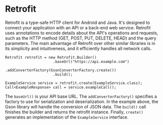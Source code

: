 # Retrofit

Retrofit is a type-safe HTTP client for Android and Java. It's designed to connect your application with an API or a back-end web service. Retrofit uses annotations to encode details about the API's operations and requests, such as the HTTP method (GET, POST, PUT, DELETE, HEAD) and the query parameters. The main advantage of Retrofit over other similar libraries is in its simplicity and intuitiveness, and it efficiently handles all network calls.
```
Retrofit retrofit = new Retrofit.Builder()
                      .baseUrl("https://api.example.com")
                      .addConverterFactory(GsonConverterFactory.create())
                      .build();

ExampleService service = retrofit.create(ExampleService.class);
Call<ExampleResponse> call = service.exampleCall();
```
The `baseUrl()` is your API base URL. The `addConverterFactory()` specifies a factory to use for serialization and deserialization. In the example above, the Gson library will handle the conversion of JSON data. The `build()` call finishes the builder and returns the retrofit instance. Finally, `create()` generates an implementation of the `ExampleService` interface.